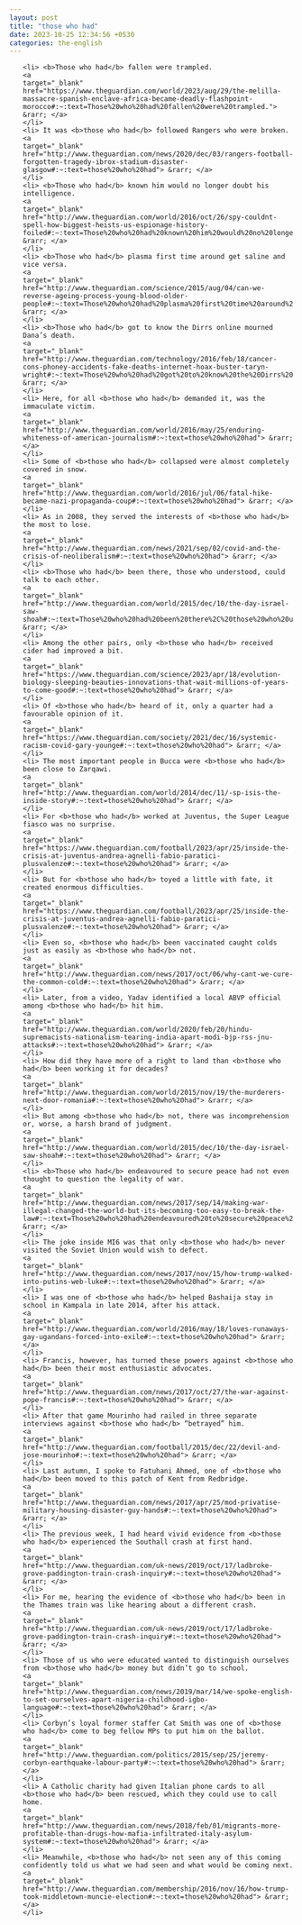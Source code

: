 ```yaml
---
layout: post
title: "those who had"
date: 2023-10-25 12:34:56 +0530
categories: the-english
---
```

<ol>

    <li> <b>Those who had</b> fallen were trampled.
    <a 
    target="_blank" 
    href="https://www.theguardian.com/world/2023/aug/29/the-melilla-massacre-spanish-enclave-africa-became-deadly-flashpoint-morocco#:~:text=Those%20who%20had%20fallen%20were%20trampled."> &rarr; </a>
    </li>
    <li> It was <b>those who had</b> followed Rangers who were broken.
    <a 
    target="_blank" 
    href="http://www.theguardian.com/news/2020/dec/03/rangers-football-forgotten-tragedy-ibrox-stadium-disaster-glasgow#:~:text=those%20who%20had"> &rarr; </a>
    </li>
    <li> <b>Those who had</b> known him would no longer doubt his intelligence.
    <a 
    target="_blank" 
    href="http://www.theguardian.com/world/2016/oct/26/spy-couldnt-spell-how-biggest-heists-us-espionage-history-foiled#:~:text=Those%20who%20had%20known%20him%20would%20no%20longer%20doubt%20his%20intelligence."> &rarr; </a>
    </li>
    <li> <b>Those who had</b> plasma first time around get saline and vice versa.
    <a 
    target="_blank" 
    href="http://www.theguardian.com/science/2015/aug/04/can-we-reverse-ageing-process-young-blood-older-people#:~:text=Those%20who%20had%20plasma%20first%20time%20around%20get%20saline%20and%20vice%20versa."> &rarr; </a>
    </li>
    <li> <b>Those who had</b> got to know the Dirrs online mourned Dana’s death.
    <a 
    target="_blank" 
    href="http://www.theguardian.com/technology/2016/feb/18/cancer-cons-phoney-accidents-fake-deaths-internet-hoax-buster-taryn-wright#:~:text=Those%20who%20had%20got%20to%20know%20the%20Dirrs%20online%20mourned%20Dana%E2%80%99s%20death."> &rarr; </a>
    </li>
    <li> Here, for all <b>those who had</b> demanded it, was the immaculate victim.
    <a 
    target="_blank" 
    href="http://www.theguardian.com/world/2016/may/25/enduring-whiteness-of-american-journalism#:~:text=those%20who%20had"> &rarr; </a>
    </li>
    <li> Some of <b>those who had</b> collapsed were almost completely covered in snow.
    <a 
    target="_blank" 
    href="http://www.theguardian.com/world/2016/jul/06/fatal-hike-became-nazi-propaganda-coup#:~:text=those%20who%20had"> &rarr; </a>
    </li>
    <li> As in 2008, they served the interests of <b>those who had</b> the most to lose.
    <a 
    target="_blank" 
    href="http://www.theguardian.com/news/2021/sep/02/covid-and-the-crisis-of-neoliberalism#:~:text=those%20who%20had"> &rarr; </a>
    </li>
    <li> <b>Those who had</b> been there, those who understood, could talk to each other.
    <a 
    target="_blank" 
    href="http://www.theguardian.com/world/2015/dec/10/the-day-israel-saw-shoah#:~:text=Those%20who%20had%20been%20there%2C%20those%20who%20understood%2C%20could%20talk%20to%20each%20other."> &rarr; </a>
    </li>
    <li> Among the other pairs, only <b>those who had</b> received cider had improved a bit.
    <a 
    target="_blank" 
    href="https://www.theguardian.com/science/2023/apr/18/evolution-biology-sleeping-beauties-innovations-that-wait-millions-of-years-to-come-good#:~:text=those%20who%20had"> &rarr; </a>
    </li>
    <li> Of <b>those who had</b> heard of it, only a quarter had a favourable opinion of it.
    <a 
    target="_blank" 
    href="https://www.theguardian.com/society/2021/dec/16/systemic-racism-covid-gary-younge#:~:text=those%20who%20had"> &rarr; </a>
    </li>
    <li> The most important people in Bucca were <b>those who had</b> been close to Zarqawi.
    <a 
    target="_blank" 
    href="http://www.theguardian.com/world/2014/dec/11/-sp-isis-the-inside-story#:~:text=those%20who%20had"> &rarr; </a>
    </li>
    <li> For <b>those who had</b> worked at Juventus, the Super League fiasco was no surprise.
    <a 
    target="_blank" 
    href="https://www.theguardian.com/football/2023/apr/25/inside-the-crisis-at-juventus-andrea-agnelli-fabio-paratici-plusvalenze#:~:text=those%20who%20had"> &rarr; </a>
    </li>
    <li> But for <b>those who had</b> toyed a little with fate, it created enormous difficulties.
    <a 
    target="_blank" 
    href="https://www.theguardian.com/football/2023/apr/25/inside-the-crisis-at-juventus-andrea-agnelli-fabio-paratici-plusvalenze#:~:text=those%20who%20had"> &rarr; </a>
    </li>
    <li> Even so, <b>those who had</b> been vaccinated caught colds just as easily as <b>those who had</b> not.
    <a 
    target="_blank" 
    href="http://www.theguardian.com/news/2017/oct/06/why-cant-we-cure-the-common-cold#:~:text=those%20who%20had"> &rarr; </a>
    </li>
    <li> Later, from a video, Yadav identified a local ABVP official among <b>those who had</b> hit him.
    <a 
    target="_blank" 
    href="http://www.theguardian.com/world/2020/feb/20/hindu-supremacists-nationalism-tearing-india-apart-modi-bjp-rss-jnu-attacks#:~:text=those%20who%20had"> &rarr; </a>
    </li>
    <li> How did they have more of a right to land than <b>those who had</b> been working it for decades?
    <a 
    target="_blank" 
    href="http://www.theguardian.com/world/2015/nov/19/the-murderers-next-door-romania#:~:text=those%20who%20had"> &rarr; </a>
    </li>
    <li> But among <b>those who had</b> not, there was incomprehension or, worse, a harsh brand of judgment.
    <a 
    target="_blank" 
    href="http://www.theguardian.com/world/2015/dec/10/the-day-israel-saw-shoah#:~:text=those%20who%20had"> &rarr; </a>
    </li>
    <li> <b>Those who had</b> endeavoured to secure peace had not even thought to question the legality of war.
    <a 
    target="_blank" 
    href="http://www.theguardian.com/news/2017/sep/14/making-war-illegal-changed-the-world-but-its-becoming-too-easy-to-break-the-law#:~:text=Those%20who%20had%20endeavoured%20to%20secure%20peace%20had%20not%20even%20thought%20to%20question%20the%20legality%20of%20war."> &rarr; </a>
    </li>
    <li> The joke inside MI6 was that only <b>those who had</b> never visited the Soviet Union would wish to defect.
    <a 
    target="_blank" 
    href="http://www.theguardian.com/news/2017/nov/15/how-trump-walked-into-putins-web-luke#:~:text=those%20who%20had"> &rarr; </a>
    </li>
    <li> I was one of <b>those who had</b> helped Bashaija stay in school in Kampala in late 2014, after his attack.
    <a 
    target="_blank" 
    href="http://www.theguardian.com/world/2016/may/18/loves-runaways-gay-ugandans-forced-into-exile#:~:text=those%20who%20had"> &rarr; </a>
    </li>
    <li> Francis, however, has turned these powers against <b>those who had</b> been their most enthusiastic advocates.
    <a 
    target="_blank" 
    href="http://www.theguardian.com/news/2017/oct/27/the-war-against-pope-francis#:~:text=those%20who%20had"> &rarr; </a>
    </li>
    <li> After that game Mourinho had railed in three separate interviews against <b>those who had</b> “betrayed” him.
    <a 
    target="_blank" 
    href="http://www.theguardian.com/football/2015/dec/22/devil-and-jose-mourinho#:~:text=those%20who%20had"> &rarr; </a>
    </li>
    <li> Last autumn, I spoke to Fatuhani Ahmed, one of <b>those who had</b> been moved to this patch of Kent from Redbridge.
    <a 
    target="_blank" 
    href="http://www.theguardian.com/news/2017/apr/25/mod-privatise-military-housing-disaster-guy-hands#:~:text=those%20who%20had"> &rarr; </a>
    </li>
    <li> The previous week, I had heard vivid evidence from <b>those who had</b> experienced the Southall crash at first hand.
    <a 
    target="_blank" 
    href="http://www.theguardian.com/uk-news/2019/oct/17/ladbroke-grove-paddington-train-crash-inquiry#:~:text=those%20who%20had"> &rarr; </a>
    </li>
    <li> For me, hearing the evidence of <b>those who had</b> been in the Thames train was like hearing about a different crash.
    <a 
    target="_blank" 
    href="http://www.theguardian.com/uk-news/2019/oct/17/ladbroke-grove-paddington-train-crash-inquiry#:~:text=those%20who%20had"> &rarr; </a>
    </li>
    <li> Those of us who were educated wanted to distinguish ourselves from <b>those who had</b> money but didn’t go to school.
    <a 
    target="_blank" 
    href="http://www.theguardian.com/news/2019/mar/14/we-spoke-english-to-set-ourselves-apart-nigeria-childhood-igbo-language#:~:text=those%20who%20had"> &rarr; </a>
    </li>
    <li> Corbyn’s loyal former staffer Cat Smith was one of <b>those who had</b> come to beg fellow MPs to put him on the ballot.
    <a 
    target="_blank" 
    href="http://www.theguardian.com/politics/2015/sep/25/jeremy-corbyn-earthquake-labour-party#:~:text=those%20who%20had"> &rarr; </a>
    </li>
    <li> A Catholic charity had given Italian phone cards to all <b>those who had</b> been rescued, which they could use to call home.
    <a 
    target="_blank" 
    href="http://www.theguardian.com/news/2018/feb/01/migrants-more-profitable-than-drugs-how-mafia-infiltrated-italy-asylum-system#:~:text=those%20who%20had"> &rarr; </a>
    </li>
    <li> Meanwhile, <b>those who had</b> not seen any of this coming confidently told us what we had seen and what would be coming next.
    <a 
    target="_blank" 
    href="http://www.theguardian.com/membership/2016/nov/16/how-trump-took-middletown-muncie-election#:~:text=those%20who%20had"> &rarr; </a>
    </li>